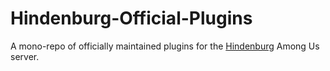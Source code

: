 # Hindenburg-Official-Plugins

A mono-repo of officially maintained plugins for the [Hindenburg](https://github.com/SkeldJS/Hindenburg) Among Us server.